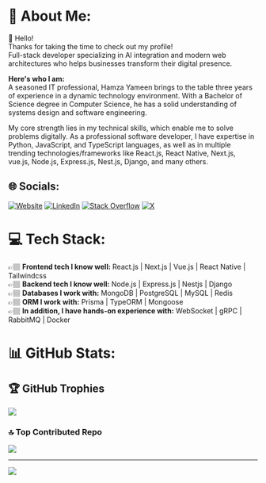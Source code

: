 # 💫 About Me:
👋 Hello!<br>
Thanks for taking the time to check out my profile!<br>
Full-stack developer specializing in AI integration and modern web architectures who helps businesses transform their digital presence.<br>

__Here's who I am:__<br>A seasoned IT professional, Hamza Yameen brings to the table three years of experience in a dynamic technology environment. With a Bachelor of Science degree in Computer Science, he has a solid understanding of systems design and software engineering.<br>

My core strength lies in my technical skills, which enable me to solve problems digitally. As a professional software developer, I have expertise in Python, JavaScript, and TypeScript languages, as well as in multiple trending technologies/frameworks like React.js, React Native, Next.js, vue.js, Node.js, Express.js, Nest.js, Django, and many others.

## 🌐 Socials:
[![Website](https://img.shields.io/badge/Website-yellow?labelColor=yellow&color=yellow&logoColor=white)](https://hamzayameen.com/)
[![LinkedIn](https://img.shields.io/badge/LinkedIn-%230077B5.svg?logo=linkedin&logoColor=white)](https://linkedin.com/in/hamza-yameen) 
[![Stack Overflow](https://img.shields.io/badge/-Stackoverflow-FE7A16?logo=stack-overflow&logoColor=white)](https://stackoverflow.com/users/8605454) 
[![X](https://img.shields.io/badge/X-black.svg?logo=X&logoColor=white)](https://twitter.com/hamza__yameen) 


# 💻 Tech Stack:
👉🏽 __Frontend tech I know well:__ React.js | Next.js | Vue.js | React Native | Tailwindcss <br>
👉🏽 __Backend tech I know well:__ Node.js | Express.js | Nestjs | Django <br>
👉🏽 __Databases I work with:__ MongoDB | PostgreSQL | MySQL | Redis <br>
👉🏽 __ORM I work with:__ Prisma | TypeORM | Mongoose <br>
👉🏽 __In addition, I have hands-on experience with:__ WebSocket | gRPC | RabbitMQ | Docker

# 📊 GitHub Stats:
## 🏆 GitHub Trophies
![](https://github-profile-trophy.vercel.app/?username=hamza-yameen&theme=darkhub&no-frame=false&no-bg=true&margin-w=4)

### 🔝 Top Contributed Repo
![](https://github-contributor-stats.vercel.app/api?username=hamza-yameen&limit=5&theme=dark_dimmed&combine_all_yearly_contributions=true)

---
[![](https://visitcount.itsvg.in/api?id=hamza-yameen&icon=0&color=0)](https://visitcount.itsvg.in)

<!-- Proudly created with GPRM ( https://gprm.itsvg.in ) -->
